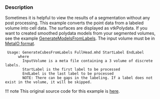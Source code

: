 ### Description

Sometimes it is helpful to view the results of a segmentation without any post processing. This example converts the point data from a labeled volume into cell data. The surfaces are displayed as vtkPolydata. If you want to created smoothed polydata models from your segmented volumes, see the example [GenerateModelsFromLabels](/Cxx/Medical/GenerateModelsFromLabels). The input volume must be in [MetaIO format](http://www.vtk.org/Wiki/MetaIO/Documentation).

```
 Usage: GenerateCubesFromLabels FullHead.mhd StartLabel EndLabel
      where
        InputVolume is a meta file containing a 3 volume of discrete labels.
        StartLabel is the first label to be processed
        EndLabel is the last label to be processed
        NOTE: There can be gaps in the labeling. If a label does not exist in the volume, it will be skipped.
```


!!! note
    This original source code for this example is [here](https://gitlab.kitware.com/vtk/vtk/blob/395857190c8453508d283958383bc38c9c2999bf/Examples/Medical/Cxx/GenerateCubesFromLabels.cxx).
